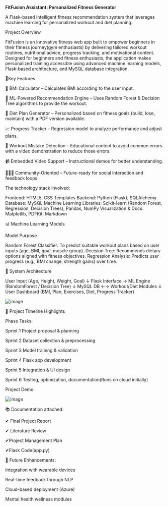 **FitFusion Assistant: Personalized Fitness Generator**

A Flask-based intelligent fitness recommendation system that leverages machine learning for personalized workout and diet planning.

Project Overview

FitFusion is an innovative fitness web app built to empower beginners in their fitness journey(gym enthusiasts) by delivering tailored workout routines, nutritional advice, progress tracking, and motivational content. Designed for beginners and fitness enthusiasts, the application makes personalized training accessible using advanced machine learning models, Flask-based architecture, and MySQL database integration.

🚀Key Features

🧮 BMI Calculator – Calculates BMI according to the user input.

🧠 ML-Powered Recommendation Engine – Uses Random Forest & Decision Tree algorithms to provide the workout.

🥗 Diet Plan Generator – Personalized based on fitness goals (build, lose, maintain) with a PDF version available.

📈 Progress Tracker – Regression model to analyze performance and adjust plans.

🧘 Workout Mistake Detection – Educational content to avoid common errors with a video demonstration to reduce those errors.

📹 Embedded Video Support – Instructional demos for better understanding.

🧑‍🤝‍🧑 Community-Oriented – Future-ready for social interaction and feedback loops.

The technology stack involved:

Frontend:	HTML5, CSS Templates
Backend:	Python (Flask), SQLAlchemy
Database:	MySQL
Machine Learning Libraries:	Scikit-learn (Random Forest, Regression, Decision Trees), Pandas, NumPy
Visualization & Docs:	Matplotlib, PDFKit, Markdown

📊 Machine Learning Models

Model	Purpose

Random Forest Classifier: To	predict suitable workout plans based on user inputs (age, BMI, goal, muscle group).
Decision Tree:	Recommends dietary options aligned with fitness objectives.
Regression Analysis:	Predicts user progress (e.g., BMI change, strength gains) over time.

🧱 System Architecture

User Input (Age, Height, Weight, Goal) 
    ↓
Flask Interface → ML Engine (RandomForest / Decision Tree)
    ↓
MySQL DB ←→ Workout/Diet Modules
    ↓
User Dashboard (BMI, Plan, Exercises, Diet, Progress Tracker)

![image](https://github.com/user-attachments/assets/79573fa8-594e-4776-b1ee-24536209eb38)

📅 Project Timeline Highlights

Phase	Tasks:

Sprint 1	Project proposal & planning

Sprint 2	Dataset collection & preprocessing

Sprint 3	Model training & validation

Sprint 4	Flask app development

Sprint 5	Integration & UI design

Sprint 6	Testing, optimization, documentation(Runs on cloud initially)

Project Demo:

![image](https://github.com/user-attachments/assets/4983c1d5-2233-4345-a143-94bdbf861e9f)


📚 Documentation attached:

✔ Final Project Report

✔ Literature Review

✔Project Management Plan

✔Flask Code(app.py)


🎯 Future Enhancements:

Integration with wearable devices

Real-time feedback through NLP

Cloud-based deployment (Azure)

Mental health wellness modules











